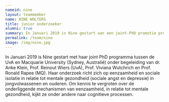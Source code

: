 ```yaml
---
nameid: nine
layout: teammember
name: NINE WOLTERS
title: junior onderzoeker
alumni: true
summary: In Januari 2019 is Nine gestart aan een joint-PhD promotie project over angst en eenzaamheid aan de Universiteit van Amsterdam en Macquarie University (Australië) en wordt dagelijks begeleid door Anke.
permalink: /team/nine
image: /img/nine.jpg
---
```


In Januari 2019 is Nine gestart met haar joint PhD programma tussen de UvA en Macquarie University (Sydney, Australië) onder begeleiding van dr. Anke Klein, Prof. Reinout Wiers (UvA), Prof. Viviana Wutchrich en Prof. Ronald Rapee (MQ). Haar onderzoek richt zich op eenzaamheid en sociale isolatie in relatie tot mentale gezondheid (sociale angst en depressie) in jongvolwassenen en ouderen. Om kennis te vergroten over de onderliggende mechanismen van eenzaamheid, in relatie tot mentale gezondheid, kijkt ze onder andere naar cognitieve processen.
